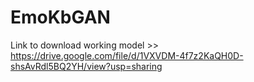# EmoKbGAN
Link to download working model >> https://drive.google.com/file/d/1VXVDM-4f7z2KaQH0D-shsAvRdl5BQ2YH/view?usp=sharing
